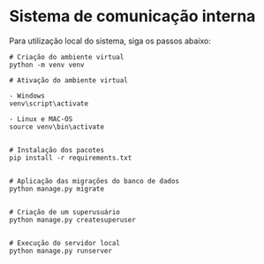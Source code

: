 # Sistema de comunicação interna

Para utilização local do sistema, siga os passos abaixo:

```
# Criação do ambiente virtual
python -m venv venv

# Ativação do ambiente virtual

- Windows
venv\script\activate

- Linux e MAC-OS
source venv\bin\activate


# Instalação dos pacotes
pip install -r requirements.txt


# Aplicação das migrações do banco de dados
python manage.py migrate


# Criação de um superusuário
python manage.py createsuperuser


# Execução do servidor local
python manage.py runserver 
```